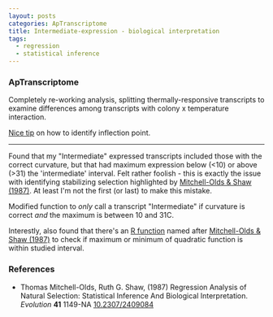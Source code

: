 ```yaml
---
layout: posts
categories: ApTranscriptome
title: Intermediate-expression - biological interpretation
tags: 
  - regression
  - statistical inference
---
```





### ApTranscriptome

Completely re-working analysis, splitting thermally-responsive transcripts to examine differences among transcripts with colony x temperature interaction.

[Nice tip](https://stats.stackexchange.com/questions/76959/finding-inflection-points-in-r-from-smoothed-data/77005#77005?newreg=4e0fbf1b6e4b4bc692f6ff87e2a2c9f4) on how to identify inflection point. 

-----------------------------------------------

Found that my "Intermediate" expressed transcripts included those with the correct curvature, but that had maximum expression below (<10) or above (>31) the 'intermediate' interval. Felt rather foolish - this is exactly the issue with identifying stabilizing selection highlighted by <a href="http://dx.doi.org/10.2307/2409084">Mitchell-Olds & Shaw (1987)</a>. At least I'm not the first (or last) to make this mistake. 

Modified function to *only* call a transcript "Intermediate" if curvature is correct *and* the maximum is between 10 and 31C. 

Interestly, also found that there's an [R function](http://www.inside-r.org/packages/cran/vegan/docs/MOStest) named after <a href="http://dx.doi.org/10.2307/2409084">Mitchell-Olds & Shaw (1987)</a> to check if maximum or minimum of quadratic function is within studied interval.

### References


- Thomas Mitchell-Olds, Ruth G. Shaw,   (1987) Regression Analysis of Natural Selection: Statistical Inference And Biological Interpretation.  *Evolution*  **41**  1149-NA  [10.2307/2409084](http://dx.doi.org/10.2307/2409084)

